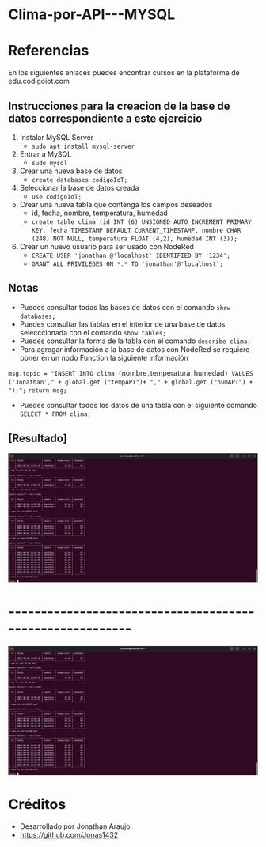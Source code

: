 # Clima-por-API---MYSQL

# Referencias 

En los siguientes enlaces puedes encontrar cursos en la plataforma de edu.codigoiot.com 

## Instrucciones para la creacion de la base de datos correspondiente a este ejercicio

1. Instalar MySQL Server
    - `sudo apt install mysql-server`
2. Entrar a MySQL
    - `sudo mysql`
3. Crear una nueva base de datos
    - `create databases codigoIoT;`
4. Seleccionar la base de datos creada
    - `use codigoIoT;`
5. Crear una nueva tabla que contenga los campos deseados
    - id, fecha, nombre, temperatura, humedad
    - `create table clima (id INT (6) UNSIGNED AUTO_INCREMENT PRIMARY KEY, fecha TIMESTAMP DEFAULT CURRENT_TIMESTAMP, nombre CHAR (248) NOT NULL, temperatura FLOAT (4,2), humedad INT (3));`
6. Crear un nuevo usuario para ser usado con NodeRed
    - `CREATE USER 'jonathan'@'localhost' IDENTIFIED BY '1234';`
    - `GRANT ALL PRIVILEGES ON *.* TO 'jonathan'@'localhost';`



## Notas

- Puedes consultar todas las bases de datos con el comando `show databases;`
- Puedes consultar las tablas en el interior de una base de datos selecccionada con el comando `show tables;`
- Puedes consultar la forma de la tabla con el comando `describe clima;`
- Para agregar información a la base de datos con NodeRed se requiere poner en un nodo Function la siguiente información

`msg.topic = "INSERT INTO clima (`nombre`,`temperatura`,`humedad`) VALUES ('Jonathan'," + global.get ("tempAPI")+ "," + global.get ("humAPI") + ");";`
`return msg;`

- Puedes consultar todos los datos de una tabla con el siguiente comando `SELECT * FROM clima;`

## [Resultado]

![](https://github.com/Jonas1432/Clima-por-API---MYSQL/blob/main/NodeRed-MYSQL.png)

# ---------------------------------------------------------

![](https://github.com/Jonas1432/Clima-por-API---MYSQL/blob/main/NodeRed-MYSQL.png)

# Créditos

* Desarrollado por Jonathan Araujo
* https://github.com/Jonas1432

